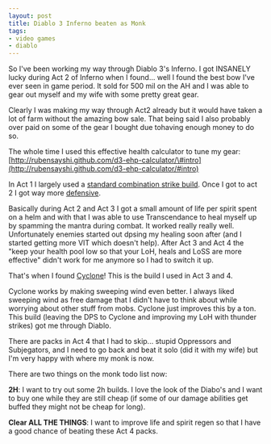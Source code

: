 ```yaml
---
layout: post
title: Diablo 3 Inferno beaten as Monk
tags:
- video games
- diablo
---
```


So I've been working my way through Diablo 3's Inferno. I got INSANELY
lucky during Act 2 of Inferno when I found... well I found the best bow
I've ever seen in game period. It sold for 500 mil on the AH and I was
able to gear out myself and my wife with some pretty great gear.

Clearly I was making my way through Act2 already but it would have taken
a lot of farm without the amazing bow sale. That being said I also
probably over paid on some of the gear I bought due tohaving enough
money to do so.

The whole time I used this effective health calculator to tune my
gear: [http://rubensayshi.github.com/d3-ehp-calculator/\#intro](http://rubensayshi.github.com/d3-ehp-calculator/#intro)

In Act 1 I largely used a
[standard combination strike build](http://us.battle.net/d3/en/calculator/monk#bWgXYQ!XgU!ccabcc). Once
I got to act 2 I got way more
[defensive](http://us.battle.net/d3/en/calculator/monk#bWgXYh!XYU!ZZacca).

Basically during Act 2 and Act 3 I got a small amount of life per spirit
spent on a helm and with that I was able to use Transcendance to heal
myself up by spamming the mantra during combat. It worked really really
well. Unfortunately enemies started out dpsing my healing soon after
(and I started getting more VIT which doesn't help). After Act 3 and Act
4 the "keep your health pool low so that your LoH, heals and LoSS are
more effective" didn't work for me anymore so I had to switch it up.

That's when I found
[Cyclone](http://us.battle.net/d3/en/calculator/monk#aSgXYQ!XaU!acabcc)! This is
the build I used in Act 3 and 4.

Cyclone works by making sweeping wind even better. I always liked
sweeping wind as free damage that I didn't have to think about while
worrying about other stuff from mobs. Cyclone just improves this by a
ton. This build (leaving the DPS to Cyclone and improving my LoH with
thunder strikes) got me through Diablo.

There are packs in Act 4 that I had to skip... stupid Oppressors and
Subjegators, and I need to go back and beat it solo (did it with my
wife) but I'm very happy with where my monk is now.

There are two things on the monk todo list now:

**2H**: I want to try out some 2h builds. I love the look of the Diabo's
and I want to buy one while they are still cheap (if some of our damage
abilities get buffed they might not be cheap for long).

**Clear ALL THE THINGS**: I want to improve life and spirit regen so
that I have a good chance of beating these Act 4 packs.
